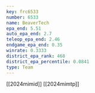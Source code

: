 ```yaml
---
key: frc6533
number: 6533
name: BeaverTech
epa_end: 5.51
auto_epa_end: 2.7
teleop_epa_end: 2.46
endgame_epa_end: 0.35
winrate: 0.3333
district_epa_rank: 468
district_epa_percentile: 0.0841
type: Team
---
```

[[2024mimid]]
[[2024mimtp]]
